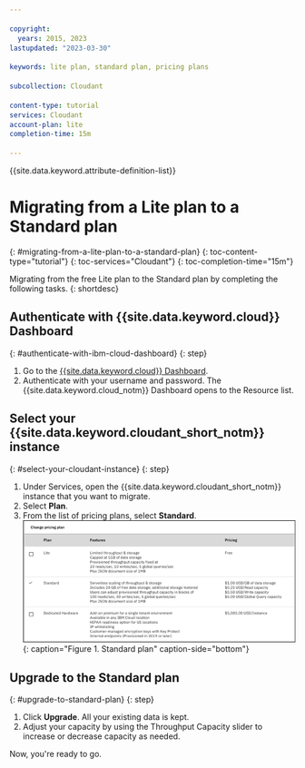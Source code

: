 ```yaml
---

copyright:
  years: 2015, 2023
lastupdated: "2023-03-30"

keywords: lite plan, standard plan, pricing plans

subcollection: Cloudant

content-type: tutorial
services: Cloudant
account-plan: lite
completion-time: 15m

---
```


{{site.data.keyword.attribute-definition-list}}

# Migrating from a Lite plan to a Standard plan
{: #migrating-from-a-lite-plan-to-a-standard-plan}
{: toc-content-type="tutorial"}
{: toc-services="Cloudant"}
{: toc-completion-time="15m"}

Migrating from the free Lite plan to the Standard plan by completing the following tasks.
{: shortdesc}

## Authenticate with {{site.data.keyword.cloud}} Dashboard
{: #authenticate-with-ibm-cloud-dashboard}
{: step}

1.  Go to the [{{site.data.keyword.cloud}} Dashboard](https://cloud.ibm.com/).
2. Authenticate with your username and password. 
   The {{site.data.keyword.cloud_notm}} Dashboard opens to the Resource list.

## Select your {{site.data.keyword.cloudant_short_notm}} instance
{: #select-your-cloudant-instance}
{: step}

1.  Under Services, open the {{site.data.keyword.cloudant_short_notm}} instance that you want to migrate.
1.  Select **Plan**.
1.  From the list of pricing plans, select **Standard**.
   ![Standard plan is a serverless scaling of throughput and storage. Includes 20 GB of free data storage, more storage metered. Users can adjust provisioned throughput capacity in blocks of 100 reads/sec, 50 writes/sec, 5 global queries/sec. Max JSON document size of 1 MB. $1.00 USD/GB of data storage. $0.25 USD/Read capacity. $0.50 USD/Write capacity. $5.00 USD/Global Query capacity. ](../images/migrate3.png){: caption="Figure 1. Standard plan" caption-side="bottom"}

## Upgrade to the Standard plan
{: #upgrade-to-standard-plan}
{: step}

1.  Click **Upgrade**.
   All your existing data is kept.
1.  Adjust your capacity by using the Throughput Capacity slider to increase or decrease capacity as needed.


Now, you're ready to go.
